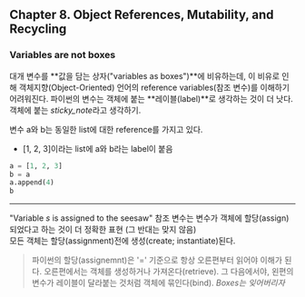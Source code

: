 ## Chapter 8. Object References, Mutability, and Recycling

### Variables are not boxes
대개 변수를 **값을 담는 상자("variables as boxes")**에 비유하는데, 이 비유로 인해 객체지향(Object-Oriented) 언어의 reference variables(참조 변수)를 이해하기 어려워진다. 파이썬의 변수는 객체에 붙는 **레이블(label)**로 생각하는 것이 더 낫다. 객체에 붙는 *sticky_note*라고 생각하기.

변수 a와 b는 동일한 list에 대한 reference를 가지고 있다.

* [1, 2, 3]이라는 list에 a와 b라는 label이 붙음

```python
a = [1, 2, 3]
b = a
a.append(4)
b
```

---

"Variable *s* is assigned to the seesaw"
참조 변수는 변수가 객체에 할당(assign)되었다고 하는 것이 더 정확한 표현 (그 반대는 맞지 않음) <br>
모든 객체는 할당(assignment)전에 생성(create; instantiate)된다.


> 파이썬의 할당(assignemnt)은 '=' 기준으로 항상 오른편부터 읽어야 이해가 된다. 오른편에서는 객체를 생성하거나 가져온다(retrieve). 그 다음에서야, 왼편의 변수가 레이블이 달라붙는 것처럼 객체에 묶인다(bind). *Boxes는 잊어버리자*